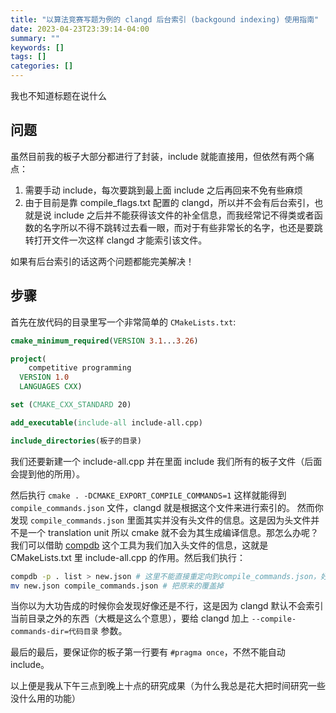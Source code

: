 ```yaml
---
title: "以算法竞赛写题为例的 clangd 后台索引 (backgound indexing) 使用指南"
date: 2023-04-23T23:39:14-04:00
summary: ""
keywords: []
tags: []
categories: []
---
```

我也不知道标题在说什么


## 问题

虽然目前我的板子大部分都进行了封装，include 就能直接用，但依然有两个痛点：
1. 需要手动 include，每次要跳到最上面 include 之后再回来不免有些麻烦
2. 由于目前是靠 compile_flags.txt 配置的 clangd，所以并不会有后台索引，也就是说 include 之后并不能获得该文件的补全信息，而我经常记不得类或者函数的名字所以不得不跳转过去看一眼，而对于有些非常长的名字，也还是要跳转打开文件一次这样 clangd 才能索引该文件。

如果有后台索引的话这两个问题都能完美解决！

## 步骤

首先在放代码的目录里写一个非常简单的 `CMakeLists.txt`:

```cmake
cmake_minimum_required(VERSION 3.1...3.26)

project(
    competitive programming
  VERSION 1.0
  LANGUAGES CXX)

set (CMAKE_CXX_STANDARD 20)

add_executable(include-all include-all.cpp)

include_directories(板子的目录)
```

我们还要新建一个 include-all.cpp 并在里面 include 我们所有的板子文件（后面会提到他的所用）。

然后执行 `cmake . -DCMAKE_EXPORT_COMPILE_COMMANDS=1` 这样就能得到 `compile_commands.json` 文件，clangd 就是根据这个文件来进行索引的。
然而你发现 `compile_commands.json` 里面其实并没有头文件的信息。这是因为头文件并不是一个 translation unit 所以 cmake 就不会为其生成编译信息。那怎么办呢？我们可以借助 [compdb](https://github.com/Sarcasm/compdb) 这个工具为我们加入头文件的信息，这就是 CMakeLists.txt 里 include-all.cpp 的作用。然后我们执行：

```sh
compdb -p . list > new.json # 这里不能直接重定向到compile_commands.json，好奇的话可以自己试一下
mv new.json compile_commands.json # 把原来的覆盖掉
```

当你以为大功告成的时候你会发现好像还是不行，这是因为 clangd 默认不会索引当前目录之外的东西（大概是这么个意思），要给 clangd 加上 `--compile-commands-dir=代码目录` 参数。

最后的最后，要保证你的板子第一行要有 `#pragma once`，不然不能自动 include。

以上便是我从下午三点到晚上十点的研究成果（为什么我总是花大把时间研究一些没什么用的功能）

